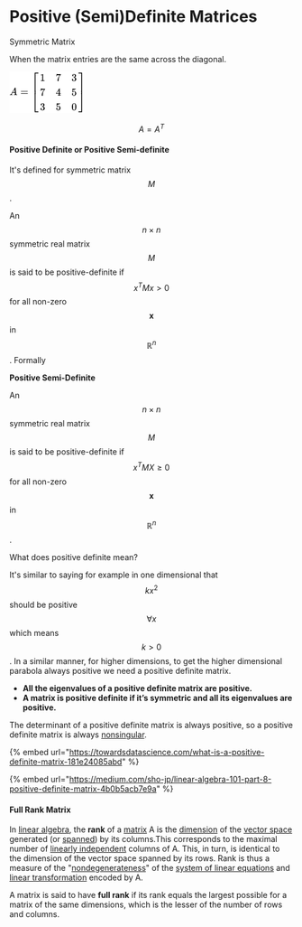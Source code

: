 # Positive (Semi)Definite Matrices

Symmetric Matrix

When the matrix entries are the same across the diagonal.&#x20;

![](<../.gitbook/assets/image (165) (1) (1).png>)

$$
A = A^T
$$

#### Positive Definite or Positive Semi-definite

It's defined for symmetric matrix $$M$$.

An $$n\times n$$ symmetric real matrix $$M$$ is said to be positive-definite  if $$x^TMx > 0$$for all non-zero $$\mathbf {x}$$in $$\mathbb {R} ^{n}$$.  Formally

**Positive Semi-Definite**

An $$n\times n$$ symmetric real matrix $$M$$ is said to be positive-definite  if $$x^TMX \geq 0$$ for all non-zero $$\mathbf {x}$$in $$\mathbb {R} ^{n}$$. &#x20;

What does positive definite mean?&#x20;

It's similar to saying for example in one dimensional that $$kx^2$$should be positive $$\forall x$$which means $$k>0$$. In a similar manner, for higher dimensions, to get the higher dimensional parabola always positive we need a positive definite matrix.&#x20;

* **All the eigenvalues of a positive definite matrix are positive.**&#x20;
* **A matrix is positive definite if it’s symmetric and all its eigenvalues are positive.**

The determinant of a positive definite matrix is always positive, so a positive definite matrix is always [nonsingular](https://mathworld.wolfram.com/NonsingularMatrix.html).

{% embed url="https://towardsdatascience.com/what-is-a-positive-definite-matrix-181e24085abd" %}

{% embed url="https://medium.com/sho-jp/linear-algebra-101-part-8-positive-definite-matrix-4b0b5acb7e9a" %}

#### Full Rank Matrix

In [linear algebra](https://en.wikipedia.org/wiki/Linear\_algebra), the **rank** of a [matrix](https://en.wikipedia.org/wiki/Matrix\_\(mathematics\)) A is the [dimension](https://en.wikipedia.org/wiki/Dimension\_\(vector\_space\)) of the [vector space](https://en.wikipedia.org/wiki/Vector\_space) generated (or [spanned](https://en.wikipedia.org/wiki/Linear\_span)) by its columns.This corresponds to the maximal number of [linearly independent](https://en.wikipedia.org/wiki/Linearly\_independent) columns of A. This, in turn, is identical to the dimension of the vector space spanned by its rows. Rank is thus a measure of the "[nondegenerateness](https://en.wikipedia.org/wiki/Degenerate\_form)" of the [system of linear equations](https://en.wikipedia.org/wiki/System\_of\_linear\_equations) and [linear transformation](https://en.wikipedia.org/wiki/Linear\_transformation) encoded by A.

A matrix is said to have **full rank** if its rank equals the largest possible for a matrix of the same dimensions, which is the lesser of the number of rows and columns.&#x20;
